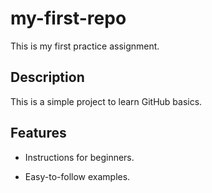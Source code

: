 # my-first-repo
This is my first practice assignment.
 
## Description
 
This is a simple project to learn GitHub basics.
 
## Features
 
- Instructions for beginners.
 
- Easy-to-follow examples.
